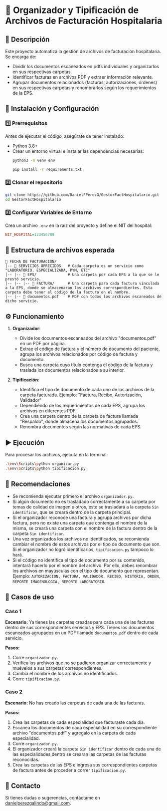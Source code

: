 # 📌 Organizador y Tipificación de Archivos de Facturación Hospitalaria

## 📝 Descripción
Este proyecto automatiza la gestión de archivos de facturación hospitalaria. Se encarga de:

- Dividir los documentos escaneados en pdfs individuales y organizarlos en sus respectivas carpetas.
- Identificar facturas en archivos PDF y extraer información relevante.
- Agrupar documentos relacionados (facturas, autorizaciones, órdenes) en sus respectivas carpetas y renombrarlos según los requerimientos de la EPS.

## 🚀 Instalación y Configuración
### 1️⃣ Prerrequisitos
Antes de ejecutar el código, asegúrate de tener instalado:
- Python 3.8+
- Crear un entorno virtual e instalar las dependencias necesarias:
  ```bash
  python3 -m venv env

  pip install -r requirements.txt
  ```

### 2️⃣ Clonar el repositorio
```bash
git clone https://github.com/DanielFPerezG/GestorFactHospitalario.git
cd GestorFactHospitalario
```

### 3️⃣ Configurar Variables de Entorno
Crea un archivo `.env` en la raíz del proyecto y define el NIT del hospital:
```ini
NIT_HOSPITAL=123456789
```

## 📂 Estructura de archivos esperada
```
📁 FECHA DE FACTURACIÓN/
│-- 📂 SERVICIOS OFRECIDOS   # Cada carpeta es un servicio como "LABORATORIO, ESPECIALIZADA, PYM, ETC"
│-- |-- 📂 EPS/              # Una carpeta por cada EPS a la que se le prestó servicio.
│-- |-- |-- 📂 FACTURA/      # Una carpeta para cada factura vinculada a la EPS, donde se almacenarán los archivos correspondientes. Esta carpeta debe tener el código de la factura en el nombre.
│-- |-- 📄 documentos.pdf    # PDF con todos los archivos escaneados de dicho servicio.
```

## ⚙️ Funcionamiento
1. **Organizador**:
   - Divide los documentos escaneados del archivo "documentos.pdf" en un PDF por página.
   - Extrae el código de factura y el número de documento del paciente, agrupa los archivos relacionados por código de factura y documento.
   - Busca una carpeta cuyo título contenga el código de la factura y traslada los documentos relacionados a su interior.

2. **Tipificación**:
   - Identifica el tipo de documento de cada uno de los archivos de la carpeta facturada. Ejemplo: "Factura, Recibo, Autorización, Validador"
   - Dependiendo de los requerimientos de cada EPS, agrupa los archivos en diferentes PDF.
   - Crea una carpeta dentro de la carpeta de factura llamada "Respaldo", donde almacena los documentos agrupados.
   - Renombra documentos según las normativas de cada EPS.

## ▶️ Ejecución
Para procesar los archivos, ejecuta en la terminal:
```bash
.\env\Scripts\python organizar.py
.\env\Scripts\python tipificacion.py
```

## 📌 Recomendaciones
- Se recomienda ejecutar primero el archivo `organizador.py`.
- Si algún documento no es trasladado correctamente a su carpeta por temas de calidad de imagen u otros, este se trasladará a la carpeta `Sin identificar`, que se creará dentro de la carpeta principal.
- Si el organizador reconoce una factura y agrupa archivos por dicha factura, pero no existe una carpeta que contenga el nombre de la misma, se creará una carpeta con el nombre de la factura dentro de la carpeta `Sin identificar`.
- Una vez organizados los archivos no identificados, se recomienda cambiar el nombre de estos archivos por el tipo de documento que son. Si el organizador no logró identificarlos, `tipificacion.py` tampoco lo hará.
- Si el código no identifica el tipo de documento por su contenido, intentará hacerlo por el nombre del archivo. Por ello, debes renombrar los archivos en mayúsculas con el tipo de documento que representan. Ejemplo: `AUTORIZACION, FACTURA, VALIDADOR, RECIBO, HISTORIA, ORDEN, REPORTE IMAGENOLOGIA, REPORTE LABORATORIO`.

## 📌 Casos de uso

### Caso 1
**Escenario:** Ya tienes las carpetas creadas para cada una de las facturas dentro de sus correspondientes servicios y EPS. Tienes los documentos escaneados agrupados en un PDF llamado `documentos.pdf` dentro de cada servicio.

**Pasos:**
1. Corre `organizador.py`.
2. Verifica los archivos que no se pudieron organizar correctamente y muévelos a sus carpetas correspondientes.
3. Cambia el nombre de los archivos no identificados.
4. Corre `tipificacion.py`.

### Caso 2
**Escenario:** No has creado las carpetas de cada una de las facturas. 

**Pasos:**
1. Crea las carpetas de cada especialidad que facturaste cada día.
2. Escanea los documentos de cada especialidad en su correspondiente archivo "documentos.pdf" y agregalo en la carpeta de cada especialidad.
1. Corre `organizador.py`.
2. El organizador creará la carpeta `Sin identificar` dentro de cada una de las especialidades,dentro se crearan las carpetas de las facturas reconocidas.
3. Crea las carpetas de las EPS e ingresa sus correspondientes carpetas de factura antes de proceder a correr `tipificacion.py`.

## 📧 Contacto
Si tienes dudas o sugerencias, contáctame en danielperezgalindo@gmail.com.